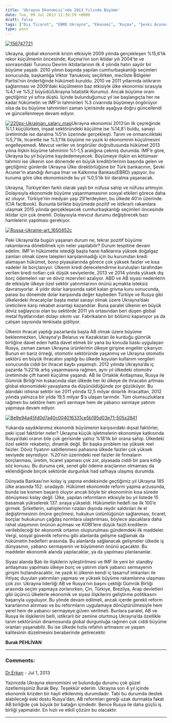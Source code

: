 ```yaml
---
title: 'Ukrayna Ekonomisi’nde 2013 Yılında Büyüme'
date: Tue, 09 Jul 2013 11:39:59 +0000
draft: false
tags: ["Dış Ticaret", "EBRD Ukrayna", "Ekonomi", "Kuçma", "Şevki Acuner", "Ukrayan tarım", "Ukrayna", "Ukrayna büyüme", "Ukrayna Ekonomik Büyüme", "Ukrayna Ekonomisi", "Ukrayna ekonomisi 2013", "Ukrayna sanayi", "Yaşam"]
type: post
---
```


[![156747721](https://burakpehlivan.org/wp-content/uploads/2013/07/156747721.jpg)](https://burakpehlivan.org/1546/ukrayna-ekonomisinde-2013te-buyume-burak-pehlivan/attachment/156747721/)




Ukrayna, global ekonomik krizin etkisiyle 2009 yılında gerçekleşen %15,6’lık rekor küçülmenin öncesinde; Kuçma’nın son iktidar yılı 2004’te ve sonrasındaki Turuncu Devrim iktidarlarının ilk 4 yılında hatırı sayılır bir büyüme yaşadı. 2010 yılının başında yapılan cumhurbaşkanlığı seçimleri sonucunda, başkanlığa Viktor Yanukoviç seçilirken, mecliste Bölgeler Partisi’nin önderliğinde hükümeti kuruldu. 2010 ve 2011 yıllarında istikrarın sağlanması ve 2009’daki küçülmenin baz etkisiyle ülke ekonomisi sırasıyla %4,1 ve %5,2 büyüdü(Ukrayna İstatistik Kurumu). Ancak büyüme oranı geçtiğimiz yıl sıfıra düştü. İçinde bulunduğumuz yıl ise başlangıçta her ne kadar hükümetin ve IMF’in tahminleri %3 civarında büyümeyi öngörüyor olsa da bu büyüme tahminleri zaman içerisinde aşağıya doğru güncellendi ve güncellenmeye devam ediyor.




[![220px-Ukrainian_salary_map](https://burakpehlivan.org/wp-content/uploads/2013/07/220px-Ukrainian_salary_map.png)](https://burakpehlivan.org/1546/ukrayna-ekonomisinde-2013te-buyume-burak-pehlivan/220px-ukrainian_salary_map/)Ukrayna ekonomisi 2013’ün ilk çeyreğinde %1,1 küçülürken, inşaat sektöründeki küçülme ise %14,8’i buldu, sanayi üretiminde ise daralma %5’in üzerinde gerçekleşti. Tarım ve ormancılıktaki %5,7’lik, ticarette ise %3,1’lik büyüme ne yazık ki ekonominin küçülmesini engelleyemedi. Mevcut veriler ve öngörüler doğrultusunda hükümet 2013 yılına ilişkin büyüme tahminini %1-1,5 aralığına çekmiş durumda. IMF’e göre, Ukrayna bu yıl büyüme kaydedemeyecek. Büyümeye ilişkin en kötümser tahmini ise ülkenin son dönemde en büyük kreditörlerinin başında gelen ve geçtiğimiz günlerde Ukrayna Ülke direktörlüğüne bir Türk bankacının, Şevki Acuner’in atandığı Avrupa İmar ve Kalkınma Bankası(EBRD) yapıyor, bu kuruma göre ülke ekonomisinde bu yıl %0,5’lik bir daralma yaşanacak.




Ukrayna, Türkiye’den farklı olarak yaşlı bir nüfusa sahip ve nüfusu artmıyor. Dolayısıyla ekonomide büyüme yaşanmamasının sosyal etkileri görece daha az oluyor. Türkiye’nin medyan yaşı 29’lerdeyken, bu ülkede 40’ın üzerinde. (CIA factbook). Bununla birlikte büyümede pozitif ve istikrarlı rakamlara ulaşmak 2015 yılında gerçekleşecek cumhurbaşkanlığı seçimleri öncesinde iktidar için çok önemli. Dolayısıyla mevcut durumu değiştirecek bazı hamlelerin yapılması gerekiyor.




[![Russa-Ukraine-art_1650452c](https://burakpehlivan.org/wp-content/uploads/2013/07/Russa-Ukraine-art_1650452c.jpg)](https://burakpehlivan.org/1546/ukrayna-ekonomisinde-2013te-buyume-burak-pehlivan/russa-ukraine-art_1650452c/)




Peki Ukrayna’da bugün yaşanan durum ne, tekrar pozitif büyüme rakamlarına dönebilmek için neler yapılabilir? Durum tespitine devam edelim. IMF’in hükümette istediği başta hane halklarına yüksek doğalgaz zamları olmak üzere talepleri karşılanmadığı için bu kurumdan kredi alamayan hükümet, bono piyasalarında görece çok yüksek faizler ve kısa vadeler ile borçlanıyor. Ülkenin kredi derecelendirme kuruluşları tarafından verilen kredi notları çok düşük seviyelerde, 2013 ve 2014 yılında yüksek dış borç ödemeleri var ve döviz rezervleri azalıyor. ABD ve AB siyasi nedenlerin de etkisiyle ülkeye özel sektör yatırımlarının önünü açmakta isteksiz davranıyorlar. 4 yıldır dolar karşısında sabit kalan grivna kuru sonucunda, parası bu dönemde dolar karşısında değer kaybeden Türkiye ve Rusya gibi ülkelerdeki ihracatçılar başta metal sanayi olmak üzere Ukrayna’daki üreticilere karşı rekabet avantajı kazandılar. Buna paralel ülkenin en büyük döviz sağlayıcısı olan bu sektörde 2011 yılı ortasından beri düşen global metal fiyatlarından dolayı sıkıntı var. Fabrikaların bir bölümü kapanıyor ya da çalışan sayısında tenkisata gidiliyor.




Ülkenin ihracat yaptığı pazarlarda başta AB olmak üzere büyüme beklenmezken, Ukrayna’yı Belarus ve Kazakistan ile kurduğu gümrük birliğine davet eden hatta davet etmek bir yana bu konuda baskı uygulayan Rusya, zaman zaman Ukrayna ürünlerinin ülkeye girişine engeller çıkarıyor. Bunun en bariz örneği, otomotiv sektöründe yaşanmış ve Ukrayna otomotiv sektörü en büyük ihracatını yaptığı bu ülkede koyulan kullanım vergileri sonucunda ciddi bir ihracat kaybı yaşamıştı. 2012 yılında Ukrayna’da iç pazarda %22’lik artış yaşanmasına rağmen, aynı yıl ülkedeki otomotiv üretiminde çift haneli küçülme yaşandı. AB ile Ortaklık Antlaşması, Rusya ile Gümrük Birliği’nin kıskacında olan ülkede her iki ülkeye de ihracatın artması global ekonomideki yavaşlama da düşünüldüğünde zor gözüküyor. Bu alandaki istisnai sektör ise 2011 yılında 12,5 milyar dolarlık ihracattan, 2012 yılında yalnızca bir yılda 19,5 milyar $’a ulaşan tarımdır. Tüm olumsuzluklara rağmen bu sektöre hem yerli sermaye hem de yabancı sermaye yatırım yapmaya devam ediyor.




[![8e9e94a45fd0d7a40c004016331ce5b195d03e71-505x2841](https://burakpehlivan.org/wp-content/uploads/2013/07/8e9e94a45fd0d7a40c004016331ce5b195d03e71.jpg)](https://burakpehlivan.org/1546/ukrayna-ekonomisinde-2013te-buyume-burak-pehlivan/8e9e94a45fd0d7a40c004016331ce5b195d03e71-505x2841/)




Yukarıda saydıklarımız ekonomik büyümenin karşısındaki dışsal faktörler, peki içsel faktörler neler? Ukrayna küçük işletmelerin ekonomiye katkısında Rusya’daki oranın bile çok gerisinde yalnız %18’lik bir orana sahip. Ülkedeki özel sektör rekabetçi, dinamik değil. Bir başka problem ise yüksek reel faizler. Döviz fiyatınn sabitlenmesi pahasına ülkede faizler çok yüksek seviyede seyrediyor. %20’nin üzerindeki reel faizler ile firmaların borçlanması, üretim, ticaret yapması çok zor, piyasada ciddi bir para kıtlığı söz konusu. Bu duruma çek, senet gibi ödeme araçlarının olmaması da eklendiğinde birçok sektörde durgunluk had safhaya ulaşmış durumda.




Dünyada Bankası’nın kolay iş yapma endeksinde geçtiğimiz yıl Ukrayna 185 ülke arasında 152. sıradaydı. Hükümet ekonomide reform yapma arzusunda, bunda ise kısmen başarılı oluyor ancak böyle bir ekonominin kısa sürede dönüşmesi kolay değil. Ülke, yapılan reformların etkisiyle bu yıl listede 15 basamak yükselerek 137. sıraya yükseldi. Hükümetin hedefi ise ilk 100’e girmek. Şirketlerin, sahiplerinin rızaları dışında reydır saldırıları ile el değiştirmesinin önüne geçilmesi, hukukun üstünlüğünün sağlanması, ticaret, borçlar hukukunun çağdaş normlara ulaştırılması, böylece alacaklara daha rahat ulaşımının önünün açılması ve KOBİ’lere düşük faizli kredilerin verilebileceği bir ekonomik ortamın oluşturulması gündemdeki ilk maddeler. Vergi, sosyal güvenlik reformu gibi alanlarda gelişme sağlamak da hükümetin hedefleri arasında. Bu alanlarda sağlanacak gelişmeler ülkede iş dünyasının, yabancı sermayenin ve büyümenin önünü açacaktır. Bu maddeler ekonomik alanda yapılacaklar, ya da yapılması planlananlar.




Siyasi alanda Batı ile ilişkilerin iyileştirilmesi ve IMF ile yeni bir standby antlaşması yapılması ülkeye borç ve yatırım olark yabancı sermayenin girişini hızlandıracaktır, ne yazık ki ülkenin kendi iç tasarruf imkanları ile ihtiyaç duyulan yatırımları yapması ve yüksek büyüme rakamlarına ulaşması çok zor. Ukrayna liderliği AB ve Rusya’nın başını çektiği Gümrük Birliği arasında seçim yapmaya zorlanırken, Çin, Türkiye, Brezilya, Arap devletleri gibi üçüncü ülkelerle ekonomik ve siyasi ilişkilerini geliştirme politikasını başarıyla uyguluyor. Bu yönde devam edilmeli, ancak içerde gerekli reform kararlarının alınması ve bu reformların uygulamaya dönüştürülmesiyle hem yerel hem de yabancı sermayeye güven verilmeli. Bunlara paralel, AB ve Rusya ile ilişkilerini belli, istikrarlı bir zemine oturtmuş Ukrayna’da özellikle tarım sektörünün dinamosunda global durgunluğa rağmen çok ciddi büyüme oranları yaşanabilir. Bu ise ülkede hızla refahın artmasını ve yaşam kalitesinin düzelmesini beraberinde getirecektir.




**Burak PEHLİVAN**



---
### Comments:
#### 
[Dr.Erkan](http://www.erkanakilli.com.tr "eakil@hotmail.com") - <time datetime="2013-07-15 23:07:27">Jul 1, 2013</time>

Yazınızda Ukrayna ekonomisini ve bulunduğu durumu çok güzel özetlemişsiniz Burak Bey. Teşekkür ederim.
Ukrayna son 4 yıl içinde ekonomik krizden bir hayli etkilenmiş durumdadır. Tabi bu durumda destek alabileceği eski dostu Rusya'dan, AB reformları gereği uzak durmakta fakat AB birliğide çok büyük bir batağın içindedir. Bence Rusya ile daha güçlü iş birliği yapmalıdır. En hızlı ve etkili çözüm bu olacaktır.
<hr />
